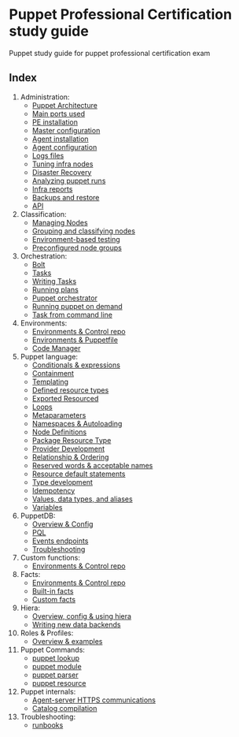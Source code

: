 # Puppet Professional Certification study guide

Puppet study guide for puppet professional certification exam

## Index

1. Administration: 
   - [Puppet Architecture](content/Administration/puppet_architecture.md)
   - [Main ports used](content/Administration/puppet_main_ports.md)
   - [PE installation](content/Administration/pe_installation.md)
   - [Master configuration](content/Administration/puppet_master_configuration.md)
   - [Agent installation](content/Administration/puppet_agent_installation.md)
   - [Agent configuration](content/Administration/puppet_agent_configuration.md)
   - [Logs files](content/Administration/logs.md)
   - [Tuning infra nodes](content/Administration/puppet_architecture.md)
   - [Disaster Recovery](content/Administration/puppet_architecture.md)
   - [Analyzing puppet runs](content/Administration/puppet_architecture.md)
   - [Infra reports](content/Administration/puppet_architecture.md)
   - [Backups and restore](content/Administration/puppet_architecture.md)
   - [API](content/Administration/puppet_architecture.md)
1. Classification:
   - [Managing Nodes](content/Administration/puppet_architecture.md)
   - [Grouping and classifying nodes](content/Administration/puppet_architecture.md)
   - [Environment-based testing](content/Administration/puppet_architecture.md)
   - [Preconfigured node groups](content/Administration/puppet_architecture.md)
1. Orchestration:
   - [Bolt](content/Administration/puppet_architecture.md)
   - [Tasks](content/Administration/puppet_architecture.md)
   - [Writing Tasks](content/Administration/puppet_architecture.md)
   - [Running plans](content/Administration/puppet_architecture.md)
   - [Puppet orchestrator](content/Administration/puppet_architecture.md)
   - [Running puppet on demand](content/Administration/puppet_architecture.md)
   - [Task from command line](content/Administration/puppet_architecture.md)
1. Environments:
   - [Environments & Control repo](content/Administration/puppet_architecture.md)
   - [Environments & Puppetfile](content/Administration/puppet_architecture.md)
   - [Code Manager](content/Administration/puppet_architecture.md)
1. Puppet language:
   - [Conditionals & expressions](content/Language/puppet_architecture.md)
   - [Containment](content/Language/puppet_architecture.md)
   - [Templating](content/Language/puppet_architecture.md)
   - [Defined resource types](content/Language/puppet_architecture.md)
   - [Exported Resourced](content/Language/puppet_architecture.md)
   - [Loops](content/Language/puppet_architecture.md)
   - [Metaparameters](content/Language/puppet_architecture.md)
   - [Namespaces & Autoloading](content/Language/puppet_architecture.md)
   - [Node Definitions](content/Language/puppet_architecture.md)
   - [Package Resource Type](content/Language/puppet_architecture.md)
   - [Provider Development](content/Language/puppet_architecture.md)
   - [Relationship & Ordering](content/Language/puppet_architecture.md)
   - [Reserved words & acceptable names](content/Language/puppet_architecture.md)
   - [Resource default statements](content/Language/puppet_architecture.md)
   - [Type development](content/Language/puppet_architecture.md)
   - [Idempotency](content/Language/puppet_architecture.md)
   - [Values, data types, and aliases](content/Language/puppet_architecture.md)
   - [Variables](content/Language/puppet_architecture.md)
1. PuppetDB:
   - [Overview & Config](content/Administration/puppet_architecture.md)
   - [PQL](content/Administration/puppet_architecture.md)
   - [Events endpoints](content/Administration/puppet_architecture.md)
   - [Troubleshooting](content/Administration/puppet_architecture.md)
1. Custom functions:  
   - [Environments & Control repo](content/Administration/puppet_architecture.md)
1. Facts:
   - [Environments & Control repo](content/Administration/puppet_architecture.md)
   - [Built-in facts](content/Administration/puppet_architecture.md)
   - [Custom facts](content/Administration/puppet_architecture.md)
1. Hiera:
   - [Overview, config & using hiera](content/Administration/puppet_architecture.md)
   - [Writing new data backends](content/Administration/puppet_architecture.md)
1. Roles & Profiles:
   - [Overview & examples](content/Administration/puppet_architecture.md)
1. Puppet Commands:
   - [puppet lookup](content/Administration/puppet_architecture.md)
   - [puppet module](content/Administration/puppet_architecture.md)
   - [puppet parser](content/Administration/puppet_architecture.md)
   - [puppet resource](content/Administration/puppet_architecture.md)
1. Puppet internals:
   - [Agent-server HTTPS communications](content/Administration/puppet_architecture.md)
   - [Catalog compilation](content/Administration/puppet_architecture.md)
1. Troubleshooting:
   - [runbooks](content/Administration/puppet_architecture.md)
